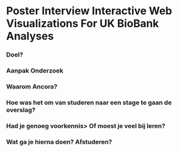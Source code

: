 # Poster Interview Interactive Web Visualizations For UK BioBank Analyses

### Doel?


### Aanpak Onderzoek

### Waarom Ancora?

### Hoe was het om van studeren naar een stage te gaan de overslag?

### Had je genoeg voorkennis> Of moest je veel bij leren?

### Wat ga je hierna doen? Afstuderen?

